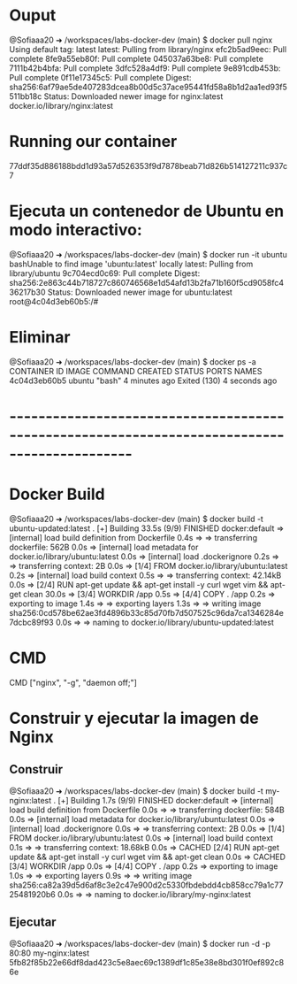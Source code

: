 # Ouput
@Sofiaaa20 ➜ /workspaces/labs-docker-dev (main) $ docker pull nginx
Using default tag: latest
latest: Pulling from library/nginx
efc2b5ad9eec: Pull complete 
8fe9a55eb80f: Pull complete 
045037a63be8: Pull complete 
7111b42b4bfa: Pull complete 
3dfc528a4df9: Pull complete 
9e891cdb453b: Pull complete 
0f11e17345c5: Pull complete 
Digest: sha256:6af79ae5de407283dcea8b00d5c37ace95441fd58a8b1d2aa1ed93f5511bb18c
Status: Downloaded newer image for nginx:latest
docker.io/library/nginx:latest

# Running our container

77ddf35d886188bdd1d93a57d526353f9d7878beab71d826b514127211c937c7

#  Ejecuta un contenedor de Ubuntu en modo interactivo:

@Sofiaaa20 ➜ /workspaces/labs-docker-dev (main) $ docker run -it ubuntu bashUnable to find image 'ubuntu:latest' locally
latest: Pulling from library/ubuntu
9c704ecd0c69: Pull complete 
Digest: sha256:2e863c44b718727c860746568e1d54afd13b2fa71b160f5cd9058fc436217b30
Status: Downloaded newer image for ubuntu:latest
root@4c04d3eb60b5:/# 


# Eliminar 

@Sofiaaa20 ➜ /workspaces/labs-docker-dev (main) $ docker ps -a
CONTAINER ID   IMAGE     COMMAND                  CREATED         STATUS                       PORTS                                   NAMES
4c04d3eb60b5   ubuntu    "bash"                   4 minutes ago   Exited (130) 4 seconds ago   

# ---------------------------------------------------------------------------------------------

# Docker Build

@Sofiaaa20 ➜ /workspaces/labs-docker-dev (main) $ docker build -t ubuntu-updated:latest .
[+] Building 33.5s (9/9) FINISHED                                                                            docker:default
 => [internal] load build definition from Dockerfile                                                                   0.4s
 => => transferring dockerfile: 562B                                                                                   0.0s
 => [internal] load metadata for docker.io/library/ubuntu:latest                                                       0.0s
 => [internal] load .dockerignore                                                                                      0.2s
 => => transferring context: 2B                                                                                        0.0s
 => [1/4] FROM docker.io/library/ubuntu:latest                                                                         0.2s
 => [internal] load build context                                                                                      0.5s
 => => transferring context: 42.14kB                                                                                   0.0s
 => [2/4] RUN apt-get update && apt-get install -y     curl     wget     vim     && apt-get clean                     30.0s
 => [3/4] WORKDIR /app                                                                                                 0.5s 
 => [4/4] COPY . /app                                                                                                  0.2s 
 => exporting to image                                                                                                 1.4s 
 => => exporting layers                                                                                                1.3s 
 => => writing image sha256:0cd578be62ae3fd4896b33c85d70fb7d507525c96da7ca1346284e7dcbc89f93                           0.0s
 => => naming to docker.io/library/ubuntu-updated:latest    

 # CMD 
 CMD ["nginx", "-g", "daemon off;"]

 
 # Construir y ejecutar la imagen de Nginx


## Construir
 @Sofiaaa20 ➜ /workspaces/labs-docker-dev (main) $ docker build -t my-nginx:latest .
[+] Building 1.7s (9/9) FINISHED                                                                             docker:default
 => [internal] load build definition from Dockerfile                                                                   0.0s
 => => transferring dockerfile: 584B                                                                                   0.0s
 => [internal] load metadata for docker.io/library/ubuntu:latest                                                       0.0s
 => [internal] load .dockerignore                                                                                      0.0s
 => => transferring context: 2B                                                                                        0.0s
 => [1/4] FROM docker.io/library/ubuntu:latest                                                                         0.0s
 => [internal] load build context                                                                                      0.1s
 => => transferring context: 18.68kB                                                                                   0.0s
 => CACHED [2/4] RUN apt-get update && apt-get install -y     curl     wget     vim     && apt-get clean               0.0s
 => CACHED [3/4] WORKDIR /app                                                                                          0.0s
 => [4/4] COPY . /app                                                                                                  0.2s
 => exporting to image                                                                                                 1.0s
 => => exporting layers                                                                                                0.9s
 => => writing image sha256:ca82a39d5d6af8c3e2c47e900d2c5330fbdebdd4cb858cc79a1c7725481920b6                           0.0s
 => => naming to docker.io/library/my-nginx:latest  


## Ejecutar 
@Sofiaaa20 ➜ /workspaces/labs-docker-dev (main) $ docker run -d -p 80:80 my-nginx:latest                                        
5fb82f85b22e66df8dad423c5e8aec69c1389df1c85e38e8bd301f0ef892c86e   